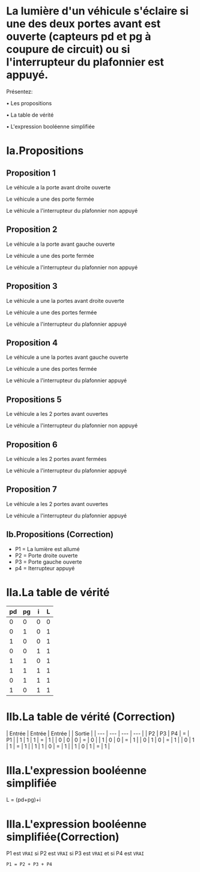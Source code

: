 # La lumière d'un véhicule s'éclaire si une des deux portes avant est ouverte (capteurs pd et pg à coupure de circuit) ou si l'interrupteur du plafonnier est appuyé.

Présentez:

•	Les propositions

•	La table de vérité

•	L'expression booléenne simplifiée

# Ia.Propositions

## Proposition 1

Le véhicule a la porte avant droite ouverte 

Le véhicule a une des porte fermée

Le véhicule a l'interrupteur du plafonnier non appuyé

## Proposition 2

Le véhicule a la porte avant gauche ouverte 

Le véhicule a une des porte fermée

Le véhicule a l'interrupteur du plafonnier non appuyé

## Proposition 3

Le véhicule a une la portes avant droite ouverte

Le véhicule a une des portes fermée

Le véhicule a l'interrupteur du plafonnier appuyé

## Proposition 4

Le véhicule a une la portes avant gauche ouverte

Le véhicule a une des portes fermée

Le véhicule a l'interrupteur du plafonnier appuyé

## Propositions 5

Le véhicule a les 2 portes avant ouvertes

Le véhicule a l'interrupteur du plafonnier non appuyé

## Proposition 6

Le véhicule a les 2 portes avant fermées

Le véhicule a l'interrupteur du plafonnier appuyé

## Proposition 7

Le véhicule a les 2 portes avant ouvertes

Le véhicule a l'interrupteur du plafonnier appuyé

## Ib.Propositions (Correction)

- P1 = La lumière est allumé
- P2 = Porte droite ouverte
- P3 = Porte gauche ouverte
- p4 = Iterrupteur appuyé

# IIa.La table de vérité

| pd | pg | i | L |
| --- | --- | --- | --- |
 0|0 |0|0|
 0|1 |0|1|
 1|0 |0|1|
 0|0 |1|1|
 1|1 |0|1|
 1|1 |1|1|
 0|1 |1|1|
 1|0 |1|1|

 # IIb.La table de vérité (Correction)

| Entrée | Entrée | Entrée |  | Sortie |
| --- | --- | --- | --- |
| P2 | P3 | P4 | = | P1 |
| 1 | 1 | 1 | = | 1 | 
| 0 | 0 | 0 | = | 0 |
| 1 | 0 | 0 | = | 1 |
| 0 | 1 | 0 | = | 1 |
| 0 | 1 | 1 | = | 1 |
| 1 | 1 | 0 | = | 1 |
| 1 | 0 | 1 | = | 1 |

# IIIa.L'expression booléenne simplifiée

L = (pd+pg)+i

# IIIa.L'expression booléenne simplifiée(Correction)

P1 est `VRAI` si P2 est `VRAI` si P3 est `VRAI` et si P4 est `VRAI`

`P1 = P2 + P3 + P4`

